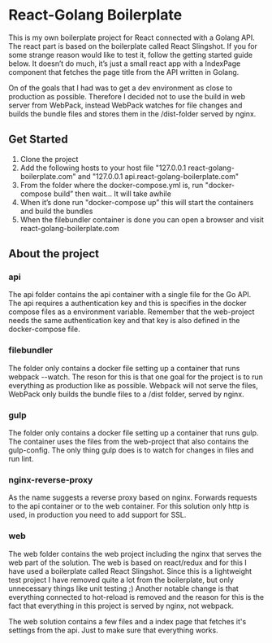 # React-Golang Boilerplate

This is my own boilerplate project for React connected with a Golang API. The react part is based on the boilerplate called React Slingshot. If you for some strange reason would like to test it, follow the getting started guide below. It doesn’t do much, it’s just a small react app with a IndexPage component that fetches the page title from the API written in Golang.

On of the goals that I had was to get a dev environment as close to production as possible. Therefore I decided not to use the build in web server from WebPack, instead WebPack watches for file changes and builds the bundle files and stores them in the /dist-folder served by nginx.

## Get Started

1. Clone the project
2. Add the following hosts to your host file "127.0.0.1 react-golang-boilerplate.com" and "127.0.0.1 api.react-golang-boilerplate.com"
3. From the folder where the docker-compose.yml is, run "docker-compose build” then wait… It will take awhile
4. When it’s done run "docker-compose up” this will start the containers and build the bundles
5. When the filebundler container is done you can open a browser and visit react-golang-boilerplate.com

## About the project

### api

The api folder contains the api container with a single file for the Go API. The api requires a authentication key and this is specifies in the docker compose files as a environment variable. Remember that the web-project needs the same authentication key and that key is also defined in the docker-compose file.

### filebundler

The folder only contains a docker file setting up a container that runs webpack --watch. The reson for this is that one goal for the project is to run everything as production like as possible. Webpack will not serve the files, WebPack only builds the bundle files to a /dist folder, served by nginx.

### gulp

The folder only contains a docker file setting up a container that runs gulp. The container uses the files from the web-project that also contains the gulp-config. The only thing gulp does is to watch for changes in files and run lint.

### nginx-reverse-proxy
As the name suggests a reverse proxy based on nginx. Forwards requests to the api container or to the web container. For this solution only http is used, in production you need to add support for SSL.

### web

The web folder contains the web project including the nginx that serves the web part of the solution. The web is based on react/redux and for this I have used a boilerplate called React Slingshot. Since this is a lightweight test project I have removed quite a lot from the boilerplate, but only unnecessary things like unit testing ;) Another notable change is that everything connected to hot-reload is removed and the reason for this is the fact that everything in this project is served by nginx, not webpack.

The web solution contains a few files and a index page that fetches it's settings from the api. Just to make sure that everything works.